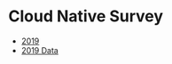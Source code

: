 # Cloud Native Survey

* [2019](https://www.cncf.io/wp-content/uploads/2020/03/CNCF_Survey_Report.pdf)
* [2019 Data](Cloud_Native_Survey_2019.csv)
